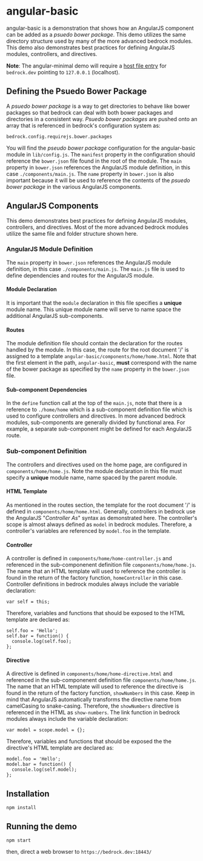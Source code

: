# angular-basic
angular-basic is a demonstration that shows how an AngularJS component can
be added as a _psuedo bower package_.  This demo utilizes the same directory
structure used by many of the more advanced bedrock modules.  This demo also
demonstrates best practices for defining AngularJS modules, controllers,
and directives.

**Note**:  The angular-minimal demo will require a [host file entry][] for
`bedrock.dev` pointing to `127.0.0.1` (localhost).
## Defining the Psuedo Bower Package
A _psuedo bower package_ is a way to get directories to behave like bower
packages so that bedrock can deal with both bower packages and directories in
a consistent way.  _Psuedo bower packages_ are pushed onto an array that is
referenced in bedrock's configuration system as:
```
bedrock.config.requirejs.bower.packages
```
You will find the _pseudo bower package_ configuration for the angular-basic
module in `lib/config.js`.  The `manifest` property in the configuration should
reference the `bower.json` file found in the root of the module.  The `main`
property in `bower.json` references the AngularJS module definition, in
this case `./components/main.js`.  The `name` property in `bower.json` is also
important because it will be used to reference the contents of the _psuedo
bower package_ in the various AngularJS components.
## AngularJS Components
This demo demonstrates best practices for defining AngularJS modules,
controllers, and directives.  Most of the more advanced bedrock modules utilize
the same file and folder structure shown here.
### AngularJS Module Definition
The `main` property in `bower.json` references the AngularJS module definition,
in this case `./components/main.js`.  The `main.js` file is used to define
dependencies and routes for the AngularJS module.
#### Module Declaration
It is important that the `module` declaration in this file specifies a
**unique** module name.  This unique module name will serve to name space the
additional AngularJS sub-components.
#### Routes
The module definition file should contain the declaration for the routes handled
by the module.  In this case, the route for the root document '/' is assigned to
a template `angular-basic/components/home/home.html`.  Note that the first
element in the path, `angular-basic`, **must** correspond with the name of the
bower package as specified by the `name` property in the `bower.json` file.
#### Sub-component Dependencies
In the `define` function call at the top of the `main.js`, note that there is
a reference to `./home/home` which is a sub-component definition file which
is used to configure controllers and directives.  In more advanced
bedrock modules, sub-components are generally divided by functional area.  For
example, a separate sub-component might be defined for each AngularJS route.
### Sub-component Definition
The controllers and directives used on the home page, are configured in
`components/home/home.js`.  Note the module declaration in this file must
specify a **unique** module name, name spaced by the parent module.
#### HTML Template
As mentioned in the routes section, the template for the root document '/' is
defined in `components/home/home.html`.  Generally, controllers in bedrock use
the AngularJS "_Controller As_" syntax as demonstrated here.  The controller's
scope is almost always defined as `model` in bedrock modules.  Therefore,
a controller's variables are referenced by `model.foo` in the template.
#### Controller
A controller is defined in `components/home/home-controller.js` and referenced
in the sub-componenent definition file `components/home/home.js`.  The name
that an HTML template will used to reference the controller is found in the
return of the factory function, `homeController` in this case.  Controller
definitions in bedrock modules always include the variable declaration:
```
var self = this;
```
Therefore, variables and functions that should be exposed to the HTML template
are declared as:
```
self.foo = 'Hello';
self.bar = function() {
  console.log(self.foo);
};
```
#### Directive
A directive is defined in `components/home/home-directive.html` and referenced
in the sub-componenent definition file `components/home/home.js`.  The name
that an HTML template will used to reference the directive is found in the
return of the factory function, `showNumbers` in this case.  Keep in mind that
AngularJS automatically transforms the directive name from camelCasing to
snake-casing.  Therefore, the `showNumbers` directive is referenced in the
HTML as `show-numbers`.  The link function in bedrock modules always include
the variable declaration:
```
var model = scope.model = {};
```
Therefore, variables and functions that should be exposed the the directive's
HTML template are declared as:
```
model.foo = 'Hello';
model.bar = function() {
  console.log(self.model);
};
```
## Installation
```
npm install
```
## Running the demo
```
npm start
```
then, direct a web browser to `https://bedrock.dev:18443/`

[host file entry]:http://www.howtogeek.com/howto/27350/beginner-geek-how-to-edit-your-hosts-file/
